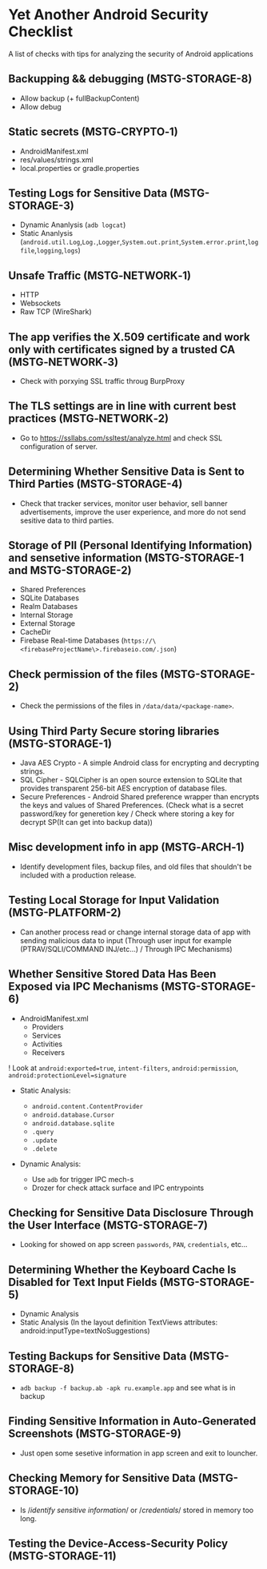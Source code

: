 # Yet Another Android Security Checklist
A list of checks with tips for analyzing the security of Android applications

## Backupping && debugging (MSTG-STORAGE-8)

- Allow backup (+ fullBackupContent)
- Allow debug

## Static secrets (MSTG‑CRYPTO‑1)

- AndroidManifest.xml
- res/values/strings.xml
- local.properties or gradle.properties

## Testing Logs for Sensitive Data (MSTG-STORAGE-3)

- Dynamic Ananlysis (`adb logcat`)
- Static Ananlysis (`android.util.Log`,`Log.`,`Logger`,`System.out.print`,`System.error.print`,`logfile`,`logging`,`logs`)

## Unsafe Traffic (MSTG‑NETWORK‑1)

- HTTP
- Websockets
- Raw TCP (WireShark)

## The app verifies the X.509 certificate and work only with certificates signed by a trusted CA (MSTG‑NETWORK‑3)

- Check with porxying SSL traffic throug BurpProxy 

## The TLS settings are in line with current best practices (MSTG‑NETWORK‑2)

- Go to https://ssllabs.com/ssltest/analyze.html and check SSL configuration of server.

## Determining Whether Sensitive Data is Sent to Third Parties (MSTG-STORAGE-4)

- Check that tracker services, monitor user behavior, sell banner advertisements, improve the user experience, and more do not send sesitive data to third parties.

## Storage of PII (Personal Identifying Information) and sensetive information (MSTG-STORAGE-1 and MSTG-STORAGE-2)

- Shared Preferences
- SQLite Databases
- Realm Databases
- Internal Storage
- External Storage
- CacheDir
- Firebase Real-time Databases (`https://\<firebaseProjectName\>.firebaseio.com/.json`)

## Check permission of the files (MSTG-STORAGE-2)

- Check the permissions of the files in `/data/data/<package-name>`.

## Using Third Party Secure storing libraries (MSTG-STORAGE-1)

- Java AES Crypto - A simple Android class for encrypting and decrypting strings.
- SQL Cipher - SQLCipher is an open source extension to SQLite that provides transparent 256-bit AES encryption of database files.
- Secure Preferences - Android Shared preference wrapper than encrypts the keys and values of Shared Preferences. (Check what is a secret password/key for generetion key / Check where storing a key for decrypt SP(It can get into backup data))

## Misc development info in app (MSTG‑ARCH‑1)

- Identify development files, backup files, and old files that shouldn't be included with a production release.

## Testing Local Storage for Input Validation (MSTG-PLATFORM-2)

- Can another process read or change internal storage data of app with sending malicious data to input (Through user input for example (PTRAV/SQLI/COMMAND INJ/etc...) / Through IPC Mechanisms)

## Whether Sensitive Stored Data Has Been Exposed via IPC Mechanisms (MSTG-STORAGE-6)

- AndroidManifest.xml
	- Providers
	- Services
	- Activities
	- Receivers

! Look at `android:exported=true`, `intent-filters`, `android:permission`, `android:protectionLevel=signature`

- Static Analysis:
	- `android.content.ContentProvider`
	- `android.database.Cursor`
	- `android.database.sqlite`
	- `.query`
	- `.update`
	- `.delete`

- Dynamic Analysis:
	- Use `adb` for trigger IPC mech-s
	- Drozer for check attack surface and IPC entrypoints

## Checking for Sensitive Data Disclosure Through the User Interface (MSTG-STORAGE-7)

- Looking for showed on app screen `passwords`, `PAN`, `credentials`, etc...

<!-- If you despaired or just "L2 security verification level" -->

## Determining Whether the Keyboard Cache Is Disabled for Text Input Fields (MSTG-STORAGE-5)

- Dynamic Analysis
- Static Analysis (In the layout definition TextViews attributes: android:inputType=textNoSuggestions)

## Testing Backups for Sensitive Data (MSTG-STORAGE-8)

- `adb backup -f backup.ab -apk ru.example.app` and see what is in backup

## Finding Sensitive Information in Auto-Generated Screenshots (MSTG-STORAGE-9)

- Just open some sesetive information in app screen and exit to louncher.

## Checking Memory for Sensitive Data (MSTG-STORAGE-10)

- Is /*identify sensitive information*/ or /*credentials*/ stored in memory too long.

## Testing the Device-Access-Security Policy (MSTG-STORAGE-11)
